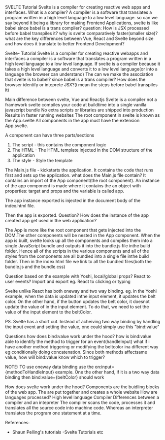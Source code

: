 SVELTE Tutorial
Svelte is a compiler for creating reactive web apps and interfaces.
What is a compiler?
A compiler is a software that translates a program written in a high level language to a low level language.
so can we say beyond it being a library for making Frontend Applications, svelte is like babel since babel is a trans compiler?
question:
How is JSX processed before babel transpiles it?
why is svelte comparatively faster(smaller size)? what are the key differences between Vue, React and Svelte beyond size and how does it translate to better Frontend Development?

Svelte- Tutorial
Svelte is a compiler for creating reactive webapps and interfaces
a compiler is a software that translates a program written in a high level language to a low level language.
If svelte is a compiler because it takes a high level language and converts it to a low level language(or into a language the browser can understand)
The can we make the association that svelte is to babel? since babel is a trans compiler?
How does the browser identify or inteprete JSX?(i mean the steps before babel transpiles it)

Main difference between svelte, Vue and Reactjs
Svelte is a compiler not a framework
svelte compiles your code at buildtime into a single vanilla javascript bundle
No extra scripts or libraries are shipped into production
Results in faster running websites
The root component in svelte is known as the App.svelte
All components in the app must have the extension App.svelte.

A component can have three parts/sections

1. The script - this contains the component logic
2. The HTML - The HTML template injected in the DOM structure of the application
3. The style - Style the template

The Main.js file - kickstarts the application. It contains the code that runs first and sets up the application.
what does the Main.js file contain?
It contains an import of the App component(the root component).
An instance of the app component is made where it contains the an object with properties:
target and props and the variable is called app.

The app instance exported is injected in the document body of the index.html file.

Then the app is exported.
Question?
How does the instance of the app created app get used in the web application?

The App is more like the root component that gets injected into the DOM.The other components will be nested in the App component.
When the app is built, svelte looks up all the components and compiles them into a single JavaScript bundle and outputs it into the bundle.js file inthe build folder.
Hence all of the scripts in the various components and all of the styles from the components are all bundled into a single file inthe build folder.
Then in the index.html file we link to all the bundled files(both the bundle.js and the bundle.css)

Question based on the example with Yoshi, local/global props?
React to user events?
Import and export
eg. React to clicking or typing

Svelte unlike React has both oneway and two way binding.
eg. in the Yoshi example, when the data is updated inthe input element, it updates the belt color. On the other hand, if the button updates the belt color, it doesnot update the value of in the input element. To do that, we need to set the value of the input element to the beltColor.

PS. Svelte has a short cut. Instead of acheiving two way binding by handling the input event and setting the value, one could simply use this "bind:value"

Questions
how does bind:value work under the hood?
how is bind:value able to identify the method to trigger for an event(handleInput)
what if i have another method triggering or modifying the beltcolor ina different way eg conditionally doing concatenation. Since both methods affectsame value, how will bind:value know which to trigger?

NOTE:
TO use oneway data binding use the on:input={methodToHandleInput} example.
One the other hand, if it is a two way data binding then bind:value={beltColor}
should work

How does svelte work under the hood?
Components are the buidling blocks of the web app. The are put together and creates a whole website
How are languages processed?
High level language
Compiler
Differences between a compiler and an intepreter
The compiler scans the code, processes it and translates all the source code into machine code. Whereas an interpreter translates the program one statement at a time.

References:

- Shaun Pelling's tutorials
  -Svelte Tutorials
  etc
